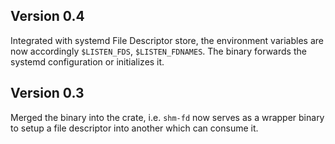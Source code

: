 ## Version 0.4

Integrated with systemd File Descriptor store, the environment variables are
now accordingly `$LISTEN_FDS`, `$LISTEN_FDNAMES`. The binary forwards the
systemd configuration or initializes it.

## Version 0.3

Merged the binary into the crate, i.e. `shm-fd` now serves as a wrapper binary
to setup a file descriptor into another which can consume it.
